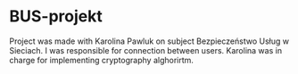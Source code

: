 # BUS-projekt
Project was made with Karolina Pawluk on subject Bezpieczeństwo Usług w Sieciach.
I was responsible for connection between users. Karolina was in charge for implementing cryptography alghorirtm.
